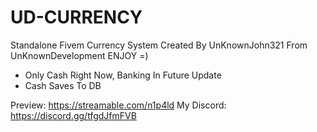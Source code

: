 # UD-CURRENCY

Standalone Fivem Currency System Created By UnKnownJohn321 From UnKnownDevelopment ENJOY =)

 - Only Cash Right Now, Banking In Future Update
 - Cash Saves To DB

 Preview: https://streamable.com/n1p4ld
 My Discord: https://discord.gg/tfgdJfmFVB